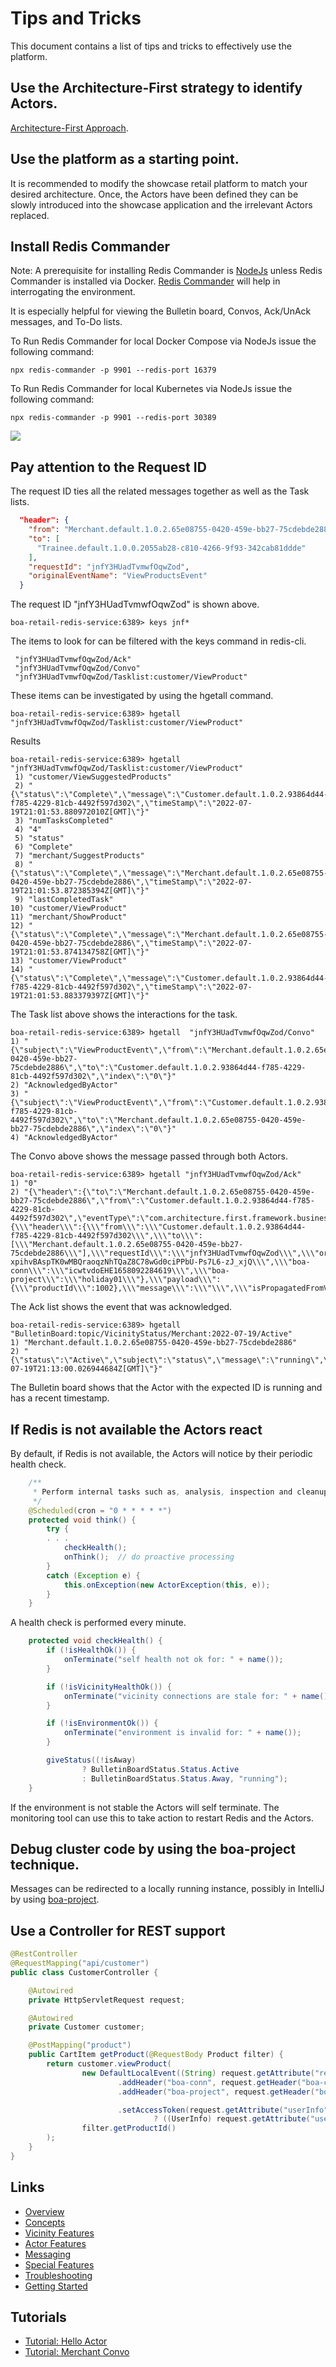 # Tips and Tricks

This document contains a list of tips and tricks to effectively use the platform.

## Use the Architecture-First strategy to identify Actors.

[Architecture-First Approach](https://tonymarius.substack.com/p/architecture-first-strategy?utm_source=url).

## Use the platform as a starting point.

It is recommended to modify the showcase retail platform to match your desired architecture.
Once, the Actors have been defined they can be slowly introduced into the showcase application and the irrelevant Actors replaced.

## Install Redis Commander

Note: A prerequisite for installing Redis Commander is [NodeJs](https://nodejs.org/en/) unless Redis Commander is installed via Docker.
[Redis Commander](https://www.npmjs.com/package/redis-commander) will help in interrogating the environment.

It is especially helpful for viewing the Bulletin board, Convos, Ack/UnAck messages, and To-Do lists.

To Run Redis Commander for local Docker Compose via NodeJs issue the following command:

```shell
npx redis-commander -p 9901 --redis-port 16379
```

To Run Redis Commander for local Kubernetes via NodeJs issue the following command:

```shell
npx redis-commander -p 9901 --redis-port 30389
```

![](images/Tips-And-Tricks/Tips-And-Tricks-Redis-Commander.png)

## Pay attention to the Request ID

The request ID ties all the related messages together as well as the Task lists.

```json
  "header": {
    "from": "Merchant.default.1.0.2.65e08755-0420-459e-bb27-75cdebde2886",
    "to": [
      "Trainee.default.1.0.0.2055ab28-c810-4266-9f93-342cab81ddde"
    ],
    "requestId": "jnfY3HUadTvmwfOqwZod",
    "originalEventName": "ViewProductsEvent"
  }
```
The request ID "jnfY3HUadTvmwfOqwZod" is shown above.

```shell
boa-retail-redis-service:6389> keys jnf*
```
The items to look for can be filtered with the keys command in redis-cli. 

```shell
 "jnfY3HUadTvmwfOqwZod/Ack"
 "jnfY3HUadTvmwfOqwZod/Convo"
 "jnfY3HUadTvmwfOqwZod/Tasklist:customer/ViewProduct"
```

These items can be investigated by using the hgetall command.

```shell
boa-retail-redis-service:6389> hgetall "jnfY3HUadTvmwfOqwZod/Tasklist:customer/ViewProduct"
```

Results

```shell
boa-retail-redis-service:6389> hgetall "jnfY3HUadTvmwfOqwZod/Tasklist:customer/ViewProduct"
 1) "customer/ViewSuggestedProducts"
 2) "{\"status\":\"Complete\",\"message\":\"Customer.default.1.0.2.93864d44-f785-4229-81cb-4492f597d302\",\"timeStamp\":\"2022-07-19T21:01:53.880972010Z[GMT]\"}"
 3) "numTasksCompleted"
 4) "4"
 5) "status"
 6) "Complete"
 7) "merchant/SuggestProducts"
 8) "{\"status\":\"Complete\",\"message\":\"Merchant.default.1.0.2.65e08755-0420-459e-bb27-75cdebde2886\",\"timeStamp\":\"2022-07-19T21:01:53.872385394Z[GMT]\"}"
 9) "lastCompletedTask"
10) "customer/ViewProduct"
11) "merchant/ShowProduct"
12) "{\"status\":\"Complete\",\"message\":\"Merchant.default.1.0.2.65e08755-0420-459e-bb27-75cdebde2886\",\"timeStamp\":\"2022-07-19T21:01:53.874134758Z[GMT]\"}"
13) "customer/ViewProduct"
14) "{\"status\":\"Complete\",\"message\":\"Customer.default.1.0.2.93864d44-f785-4229-81cb-4492f597d302\",\"timeStamp\":\"2022-07-19T21:01:53.883379397Z[GMT]\"}"
```

The Task list above shows the interactions for the task.

```shell
boa-retail-redis-service:6389> hgetall  "jnfY3HUadTvmwfOqwZod/Convo"
1) "{\"subject\":\"ViewProductEvent\",\"from\":\"Merchant.default.1.0.2.65e08755-0420-459e-bb27-75cdebde2886\",\"to\":\"Customer.default.1.0.2.93864d44-f785-4229-81cb-4492f597d302\",\"index\":\"0\"}"
2) "AcknowledgedByActor"
3) "{\"subject\":\"ViewProductEvent\",\"from\":\"Customer.default.1.0.2.93864d44-f785-4229-81cb-4492f597d302\",\"to\":\"Merchant.default.1.0.2.65e08755-0420-459e-bb27-75cdebde2886\",\"index\":\"0\"}"
4) "AcknowledgedByActor"
```
The Convo above shows the message passed through both Actors.

```shell
boa-retail-redis-service:6389> hgetall "jnfY3HUadTvmwfOqwZod/Ack"
1) "0"
2) "{\"header\":{\"to\":\"Merchant.default.1.0.2.65e08755-0420-459e-bb27-75cdebde2886\",\"from\":\"Customer.default.1.0.2.93864d44-f785-4229-81cb-4492f597d302\",\"eventType\":\"com.architecture.first.framework.business.retail.events.ViewProductEvent\"},\"jsonPayload\":\"{\\\"header\\\":{\\\"from\\\":\\\"Customer.default.1.0.2.93864d44-f785-4229-81cb-4492f597d302\\\",\\\"to\\\":[\\\"Merchant.default.1.0.2.65e08755-0420-459e-bb27-75cdebde2886\\\"],\\\"requestId\\\":\\\"jnfY3HUadTvmwfOqwZod\\\",\\\"originalEventName\\\":\\\"ViewProductEvent\\\",\\\"jwtToken\\\":\\\"eyJhbGciOiJIUzUxMiJ9.eyJpc3MiOiJSZXRhaWxBcHAiLCJzdWIiOiJhY2Nlc3MiLCJ1c2VySWQiOjEwMDMsIm5hbWUiOiJsYW1vbnQiLCJzY29wZSI6ImN1c3RvbWVyIiwiaWF0IjoxNjU4MDkyMzA2LCJleHAiOjE2NTg2OTcxMDZ9.nwh5TasJqDaUaVFh4p9W7VbXVY4VTry-xpihvBAspTK0wMBQraoqzNhTQaZ8C78wGd0ciPPbU-Ps7L6-zJ_xjQ\\\",\\\"boa-conn\\\":\\\"icwtvdoEHE1658092284619\\\",\\\"boa-project\\\":\\\"holiday01\\\"},\\\"payload\\\":{\\\"productId\\\":1002},\\\"message\\\":\\\"\\\",\\\"isPropagatedFromVicinity\\\":true,\\\"isLocalEvent\\\":false,\\\"isAnnouncement\\\":false,\\\"wasHandled\\\":true,\\\"awaitResponse\\\":false,\\\"awaitTimeoutSeconds\\\":30,\\\"isPipelineEvent\\\":false,\\\"hasErrors\\\":false,\\\"isReply\\\":false,\\\"requiresAcknowledgement\\\":false,\\\"isToDoTask\\\":false,\\\"toDoLink\\\":\\\"\\\",\\\"processLaterIfNoActorFound\\\":true,\\\"originalActorName\\\":\\\"\\\",\\\"tasklist\\\":\\\"\\\",\\\"index\\\":0,\\\"timestamp\\\":1658264513857}\"}"
```

The Ack list shows the event that was acknowledged.

```shell
boa-retail-redis-service:6389> hgetall "BulletinBoard:topic/VicinityStatus/Merchant:2022-07-19/Active"
1) "Merchant.default.1.0.2.65e08755-0420-459e-bb27-75cdebde2886"
2) "{\"status\":\"Active\",\"subject\":\"status\",\"message\":\"running\",\"timestamp\":\"2022-07-19T21:13:00.026944684Z[GMT]\"}"
```

The Bulletin board shows that the Actor with the expected ID is running and has a recent timestamp.

## If Redis is not available the Actors react

By default, if Redis is not available, the Actors will notice by their periodic health check.

```java
    /**
     * Perform internal tasks such as, analysis, inspection and cleanup
     */
    @Scheduled(cron = "0 * * * * *")
    protected void think() {
        try {
        . . .
            checkHealth();
            onThink();  // do proactive processing
        }
        catch (Exception e) {
            this.onException(new ActorException(this, e));
        }
    }
```

A health check is performed every minute.

```java
    protected void checkHealth() {
        if (!isHealthOk()) {
            onTerminate("self health not ok for: " + name());
        }

        if (!isVicinityHealthOk()) {
            onTerminate("vicinity connections are stale for: " + name());
        }

        if (!isEnvironmentOk()) {
            onTerminate("environment is invalid for: " + name());
        }

        giveStatus((!isAway)
                ? BulletinBoardStatus.Status.Active
                : BulletinBoardStatus.Status.Away, "running");
    }
```

If the environment is not stable the Actors will self terminate.
The monitoring tool can use this to take action to restart Redis and the Actors.

## Debug cluster code by using the boa-project technique.

Messages can be redirected to a locally running instance, possibly in IntelliJ by using [boa-project](Special-Features.md#bluegreen-deployment).


## Use a Controller for REST support

```java
@RestController
@RequestMapping("api/customer")
public class CustomerController {

    @Autowired
    private HttpServletRequest request;

    @Autowired
    private Customer customer;

    @PostMapping("product")
    public CartItem getProduct(@RequestBody Product filter) {
        return customer.viewProduct(
                new DefaultLocalEvent((String) request.getAttribute("requestId"))
                        .addHeader("boa-conn", request.getHeader("boa-conn"))
                        .addHeader("boa-project", request.getHeader("boa-project"))

                        .setAccessToken(request.getAttribute("userInfo") != null
                                ? ((UserInfo) request.getAttribute("userInfo")).getAccessToken() : null), // non-secure page
                filter.getProductId()
        );
    }
}
```

## Links
- [Overview](Overview.md 'Overview')
- [Concepts](Concepts.md)
- [Vicinity Features](Vicinity-Features.md 'Vicinity Features')
- [Actor Features](Actor-Features.md)
- [Messaging](Messaging.md)
- [Special Features](Special-Features.md)
- [Troubleshooting](Troubleshooting.md)
- [Getting Started](../../README.md)

## Tutorials
- [Tutorial: Hello Actor](Tutorials-Hello-Actor.md)
- [Tutorial: Merchant Convo](Tutorials-Merchant-Convo.md)